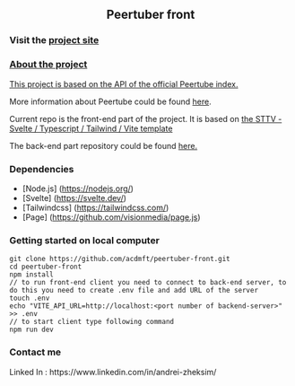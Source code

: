 <div>
  <h2 align="center">Peertuber front</h2>
  <h3>Visit the <a href="https://peertuber.vercel.app">project site</h3>
</div>

<h3>About the project</h3>

This project is based on the API of the <a href="https://instances.joinpeertube.org/instances" target="_blank">official Peertube index.</a>

More information about Peertube could be found <a href="https://joinpeertube.org" target="_blank">here</a>.

Current repo is the front-end part of the project. It is based on <a href="https://github.com/srmullen/sttv">the STTV - Svelte / Typescript / Tailwind / Vite  template </a>

The back-end part repository could be found <a href="https://github.com/acdmft/peertuber-back" target="_blank">here.</a>

<h3>Dependencies</h3>

* [Node.js] (https://nodejs.org/)
* [Svelte] (https://svelte.dev/)
* [Tailwindcss] (https://tailwindcss.com/) 
* [Page] (https://github.com/visionmedia/page.js)

<h3>Getting started on local computer</h3>

```
git clone https://github.com/acdmft/peertuber-front.git
cd peertuber-front
npm install
// to run front-end client you need to connect to back-end server, to do this you need to create .env file and add URL of the server
touch .env
echo "VITE_API_URL=http://localhost:<port number of backend-server>" >> .env
// to start client type following command
npm run dev
```
<h3> Contact me</h3>
Linked In : https://www.linkedin.com/in/andrei-zheksim/


